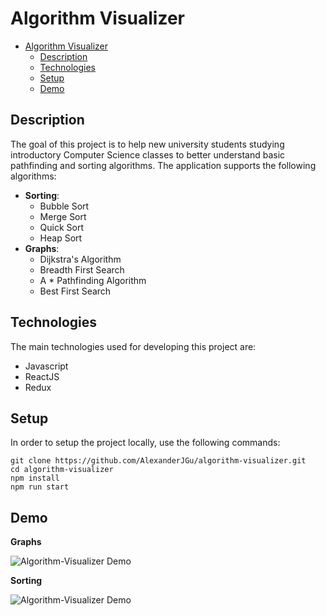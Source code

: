 # Algorithm Visualizer

-   [Algorithm Visualizer](#algorithm-visualizer)
    -   [Description](#description)
    -   [Technologies](#technologies)
    -   [Setup](#setup)
    -   [Demo](#demo)

## Description

The goal of this project is to help new university students studying introductory Computer Science classes to better understand basic pathfinding and sorting algorithms.
The application supports the following algorithms:

-   **Sorting**:
    -   Bubble Sort
    -   Merge Sort
    -   Quick Sort
    -   Heap Sort
-   **Graphs**:
    -   Dijkstra's Algorithm
    -   Breadth First Search
    -   A \* Pathfinding Algorithm
    -   Best First Search

## Technologies

The main technologies used for developing this project are:

-   Javascript
-   ReactJS
-   Redux

## Setup

In order to setup the project locally, use the following commands:

```console
git clone https://github.com/AlexanderJGu/algorithm-visualizer.git
cd algorithm-visualizer
npm install
npm run start
```

## Demo

**Graphs**

![Algorithm-Visualizer Demo](https://media.giphy.com/media/mhcti1UA16oZI0vW6g/source.gif)

**Sorting**

![Algorithm-Visualizer Demo](https://media.giphy.com/media/OrvgRvM18ooYQNbOJ0/source.gif)
